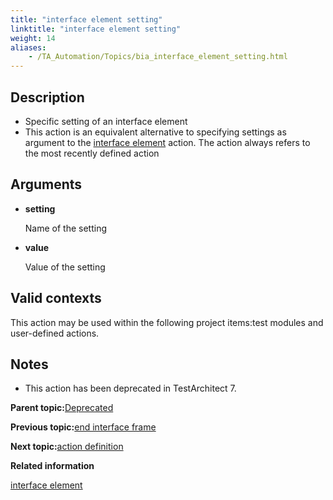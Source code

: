 ```yaml
--- 
title: "interface element setting"
linktitle: "interface element setting"
weight: 14
aliases: 
    - /TA_Automation/Topics/bia_interface_element_setting.html
---
```


## Description

-   Specific setting of an interface element
-   This action is an equivalent alternative to specifying settings as argument to the [interface element](bia_interface_element.html) action. The action always refers to the most recently defined action

## Arguments

-   **setting**

    Name of the setting

-   **value**

    Value of the setting


## Valid contexts

This action may be used within the following project items:test modules and user-defined actions.

## Notes

-   This action has been deprecated in TestArchitect 7.

**Parent topic:**[Deprecated](/TA_Automation/Topics/bia_Deprecated.html)

**Previous topic:**[end interface frame](/TA_Automation/Topics/bia_end_interface_frame.html)

**Next topic:**[action definition](/TA_Automation/Topics/bia_action_definition_1.html)

**Related information**  


[interface element](/TA_Automation/Topics/bia_interface_element.html)

